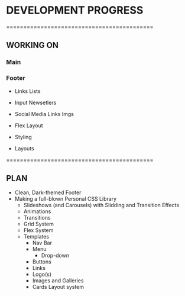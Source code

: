 # DEVELOPMENT PROGRESS

===========================================

## WORKING ON

### Main

### Footer
  
- Links Lists

- Input Newsetlers

- Social Media Links Imgs

- Flex Layout
- Styling
- Layouts

===========================================

## PLAN

- Clean, Dark-themed Footer
- Making a full-blown Personal CSS Library
  - Slideshows (and Carousels) with Slidding and Transition Effects
  - Animations
  - Transitions
  - Grid System
  - Flex System
  - Templates
    - Nav Bar
    - Menu
      - Drop-down
    - Buttons
    - Links
    - Logo(s)
    - Images and Galleries
    - Cards Layout system
